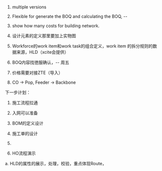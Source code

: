 1. multiple versions

2. Flexible for generate the BOQ and calculating the BOQ, --

3. show how many costs for building network.

  

1. 设计元素的定义那里要加上实物图

2. Workforce的work item和work task的组合定义，work item 的拆分规则的数据来源，HLD（xcite会提供）

3. BOQ内容找徳服确认，-- 周五

4. 价格需要对接ZTE（导入）

5. CO -> Pop, Feeder -> Backbone

  

下一步计划：

1. 施工流程拉通

2. 入网可以准备

3. BOM的定义设计

4. 施工单的设计

5.

  
  

1. HO流程演示

a. HLD的属性的展示，处理，校验，重点体现Route，
